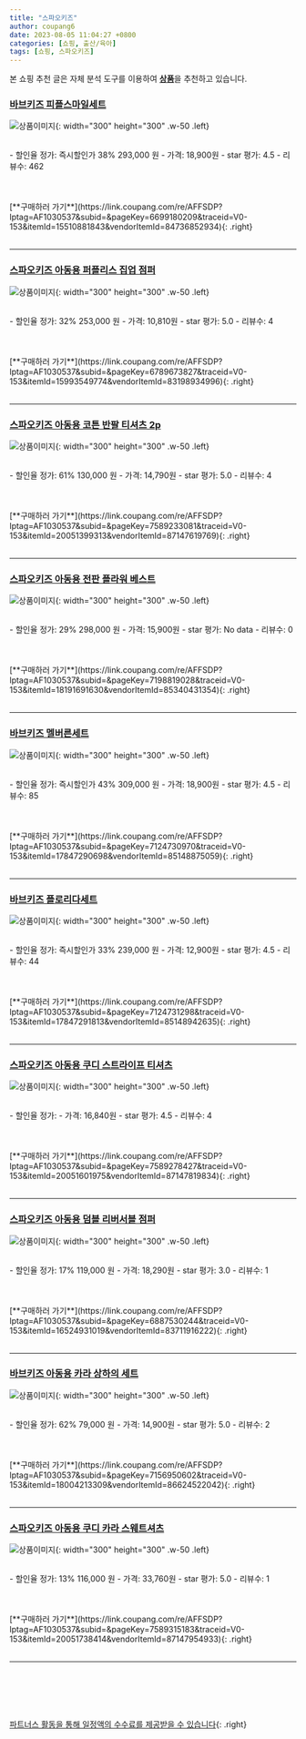 ```yaml
---
title: "스파오키즈"
author: coupang6
date: 2023-08-05 11:04:27 +0800
categories: [쇼핑, 출산/육아]
tags: [쇼핑, 스파오키즈]
---
```


본 쇼핑 추천 글은 자체 분석 도구를 이용하여 [**상품**](https://link.coupang.com/a/bao1ui)을 추천하고 있습니다.

### [바브키즈 피플스마일세트](https://link.coupang.com/re/AFFSDP?lptag=AF1030537&subid=&pageKey=6699180209&traceid=V0-153&itemId=15510881843&vendorItemId=84736852934)

![상품이미지](https://thumbnail10.coupangcdn.com/thumbnails/remote/230x230ex/image/vendor_inventory/c5c7/61f69120dfad1b219263c17008424186ea73cbe8eb5cdf899758308af868.jpg){: width="300" height="300" .w-50 .left}


<br>
- 할인율 정가: 즉시할인가 38%  293,000   원
- 가격: 18,900원
- star 평가: 4.5
- 리뷰수: 462
<br>
<br>
<br>
<br>
[**구매하러 가기**](https://link.coupang.com/re/AFFSDP?lptag=AF1030537&subid=&pageKey=6699180209&traceid=V0-153&itemId=15510881843&vendorItemId=84736852934){: .right}
<br>
<br>

---

### [스파오키즈 아동용 퍼플리스 집업 점퍼](https://link.coupang.com/re/AFFSDP?lptag=AF1030537&subid=&pageKey=6789673827&traceid=V0-153&itemId=15993549774&vendorItemId=83198934996)

![상품이미지](https://thumbnail8.coupangcdn.com/thumbnails/remote/230x230ex/image/rs_quotation_api/gunyqii2/47e34ef6f05447b5b366ed8b2d63a0d7.jpg){: width="300" height="300" .w-50 .left}


<br>
- 할인율 정가: 32%  253,000   원
- 가격: 10,810원
- star 평가: 5.0
- 리뷰수: 4
<br>
<br>
<br>
<br>
[**구매하러 가기**](https://link.coupang.com/re/AFFSDP?lptag=AF1030537&subid=&pageKey=6789673827&traceid=V0-153&itemId=15993549774&vendorItemId=83198934996){: .right}
<br>
<br>

---

### [스파오키즈 아동용 코튼 반팔 티셔츠 2p](https://link.coupang.com/re/AFFSDP?lptag=AF1030537&subid=&pageKey=7589233081&traceid=V0-153&itemId=20051399313&vendorItemId=87147619769)

![상품이미지](https://thumbnail10.coupangcdn.com/thumbnails/remote/230x230ex/image/retail/images/2023/09/11/9/0/0a368b30-7700-4790-96bb-7fa92cbb660d.jpg){: width="300" height="300" .w-50 .left}


<br>
- 할인율 정가: 61%  130,000   원
- 가격: 14,790원
- star 평가: 5.0
- 리뷰수: 4
<br>
<br>
<br>
<br>
[**구매하러 가기**](https://link.coupang.com/re/AFFSDP?lptag=AF1030537&subid=&pageKey=7589233081&traceid=V0-153&itemId=20051399313&vendorItemId=87147619769){: .right}
<br>
<br>

---

### [스파오키즈 아동용 전판 플라워 베스트](https://link.coupang.com/re/AFFSDP?lptag=AF1030537&subid=&pageKey=7198819028&traceid=V0-153&itemId=18191691630&vendorItemId=85340431354)

![상품이미지](https://thumbnail9.coupangcdn.com/thumbnails/remote/230x230ex/image/rs_quotation_api/hmwzcjjk/79364f60e3464da6ae15470b57d38026.jpg){: width="300" height="300" .w-50 .left}


<br>
- 할인율 정가: 29%  298,000   원
- 가격: 15,900원
- star 평가: No data
- 리뷰수: 0
<br>
<br>
<br>
<br>
[**구매하러 가기**](https://link.coupang.com/re/AFFSDP?lptag=AF1030537&subid=&pageKey=7198819028&traceid=V0-153&itemId=18191691630&vendorItemId=85340431354){: .right}
<br>
<br>

---

### [바브키즈 멜버른세트](https://link.coupang.com/re/AFFSDP?lptag=AF1030537&subid=&pageKey=7124730970&traceid=V0-153&itemId=17847290698&vendorItemId=85148875059)

![상품이미지](https://thumbnail8.coupangcdn.com/thumbnails/remote/230x230ex/image/vendor_inventory/7a77/66b53b7c98e8524d16c820228d95717a09354d7dc7c790b7c2af54f0c752.jpg){: width="300" height="300" .w-50 .left}


<br>
- 할인율 정가: 즉시할인가 43%  309,000   원
- 가격: 18,900원
- star 평가: 4.5
- 리뷰수: 85
<br>
<br>
<br>
<br>
[**구매하러 가기**](https://link.coupang.com/re/AFFSDP?lptag=AF1030537&subid=&pageKey=7124730970&traceid=V0-153&itemId=17847290698&vendorItemId=85148875059){: .right}
<br>
<br>

---

### [바브키즈 플로리다세트](https://link.coupang.com/re/AFFSDP?lptag=AF1030537&subid=&pageKey=7124731298&traceid=V0-153&itemId=17847291813&vendorItemId=85148942635)

![상품이미지](https://thumbnail9.coupangcdn.com/thumbnails/remote/230x230ex/image/vendor_inventory/75e2/6b85575eb13af824453202d949491b6a07f8bd59f8b3d95ea2502f047974.jpg){: width="300" height="300" .w-50 .left}


<br>
- 할인율 정가: 즉시할인가 33%  239,000   원
- 가격: 12,900원
- star 평가: 4.5
- 리뷰수: 44
<br>
<br>
<br>
<br>
[**구매하러 가기**](https://link.coupang.com/re/AFFSDP?lptag=AF1030537&subid=&pageKey=7124731298&traceid=V0-153&itemId=17847291813&vendorItemId=85148942635){: .right}
<br>
<br>

---

### [스파오키즈 아동용 쿠디 스트라이프 티셔츠](https://link.coupang.com/re/AFFSDP?lptag=AF1030537&subid=&pageKey=7589278427&traceid=V0-153&itemId=20051601975&vendorItemId=87147819834)

![상품이미지](https://thumbnail10.coupangcdn.com/thumbnails/remote/230x230ex/image/rs_quotation_api/ddsamyk3/5f1181ca71934061ac063b5c28768da2.jpg){: width="300" height="300" .w-50 .left}


<br>
- 할인율 정가: 
- 가격: 16,840원
- star 평가: 4.5
- 리뷰수: 4
<br>
<br>
<br>
<br>
[**구매하러 가기**](https://link.coupang.com/re/AFFSDP?lptag=AF1030537&subid=&pageKey=7589278427&traceid=V0-153&itemId=20051601975&vendorItemId=87147819834){: .right}
<br>
<br>

---

### [스파오키즈 아동용 덤블 리버서블 점퍼](https://link.coupang.com/re/AFFSDP?lptag=AF1030537&subid=&pageKey=6887530244&traceid=V0-153&itemId=16524931019&vendorItemId=83711916222)

![상품이미지](https://thumbnail10.coupangcdn.com/thumbnails/remote/230x230ex/image/retail/images/2022/11/02/12/4/4eced6ab-6cae-4a91-b817-881ca76b0fc0.jpg){: width="300" height="300" .w-50 .left}


<br>
- 할인율 정가: 17%  119,000   원
- 가격: 18,290원
- star 평가: 3.0
- 리뷰수: 1
<br>
<br>
<br>
<br>
[**구매하러 가기**](https://link.coupang.com/re/AFFSDP?lptag=AF1030537&subid=&pageKey=6887530244&traceid=V0-153&itemId=16524931019&vendorItemId=83711916222){: .right}
<br>
<br>

---

### [바브키즈 아동용 카라 상하의 세트](https://link.coupang.com/re/AFFSDP?lptag=AF1030537&subid=&pageKey=7156950602&traceid=V0-153&itemId=18004213309&vendorItemId=86624522042)

![상품이미지](https://thumbnail8.coupangcdn.com/thumbnails/remote/230x230ex/image/vendor_inventory/471b/b23e2dcc1ae724373fa10434c9437cdb6b4ac364620d671040f85925423f.jpg){: width="300" height="300" .w-50 .left}


<br>
- 할인율 정가: 62%  79,000   원
- 가격: 14,900원
- star 평가: 5.0
- 리뷰수: 2
<br>
<br>
<br>
<br>
[**구매하러 가기**](https://link.coupang.com/re/AFFSDP?lptag=AF1030537&subid=&pageKey=7156950602&traceid=V0-153&itemId=18004213309&vendorItemId=86624522042){: .right}
<br>
<br>

---

### [스파오키즈 아동용 쿠디 카라 스웨트셔츠](https://link.coupang.com/re/AFFSDP?lptag=AF1030537&subid=&pageKey=7589315183&traceid=V0-153&itemId=20051738414&vendorItemId=87147954933)

![상품이미지](https://thumbnail8.coupangcdn.com/thumbnails/remote/230x230ex/image/retail/images/2023/09/11/10/8/653c8ea0-132b-4a6e-b178-9f8b0ceda787.jpg){: width="300" height="300" .w-50 .left}


<br>
- 할인율 정가: 13%  116,000   원
- 가격: 33,760원
- star 평가: 5.0
- 리뷰수: 1
<br>
<br>
<br>
<br>
[**구매하러 가기**](https://link.coupang.com/re/AFFSDP?lptag=AF1030537&subid=&pageKey=7589315183&traceid=V0-153&itemId=20051738414&vendorItemId=87147954933){: .right}
<br>
<br>

---
<br><br><br><br><br> [파트너스 활동을 통해 일정액의 수수료를 제공받을 수 있습니다](https://link.coupang.com/a/bao1ui){: .right}